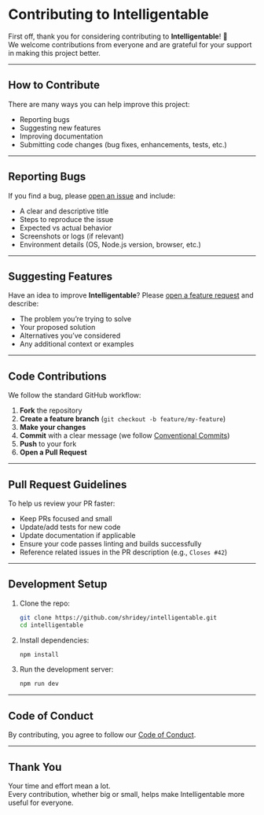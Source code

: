 # Contributing to Intelligentable

First off, thank you for considering contributing to **Intelligentable**! 🚀  
We welcome contributions from everyone and are grateful for your support in making this project better.

---

## How to Contribute

There are many ways you can help improve this project:

- Reporting bugs
- Suggesting new features
- Improving documentation
- Submitting code changes (bug fixes, enhancements, tests, etc.)

---

## Reporting Bugs

If you find a bug, please [open an issue](https://github.com/shridey/intelligentable/issues/new/choose) and include:

- A clear and descriptive title
- Steps to reproduce the issue
- Expected vs actual behavior
- Screenshots or logs (if relevant)
- Environment details (OS, Node.js version, browser, etc.)

---

## Suggesting Features

Have an idea to improve **Intelligentable**?
Please [open a feature request](https://github.com/shridey/intelligentable/issues/new?template=feature_request.md) and describe:

- The problem you’re trying to solve
- Your proposed solution
- Alternatives you’ve considered
- Any additional context or examples

---

## Code Contributions

We follow the standard GitHub workflow:

1. **Fork** the repository
2. **Create a feature branch** (`git checkout -b feature/my-feature`)
3. **Make your changes**
4. **Commit** with a clear message (we follow [Conventional Commits](https://www.conventionalcommits.org))
5. **Push** to your fork
6. **Open a Pull Request**

---

## Pull Request Guidelines

To help us review your PR faster:

- Keep PRs focused and small
- Update/add tests for new code
- Update documentation if applicable
- Ensure your code passes linting and builds successfully
- Reference related issues in the PR description (e.g., `Closes #42`)

---

## Development Setup

1. Clone the repo:
   ```bash
   git clone https://github.com/shridey/intelligentable.git
   cd intelligentable
   ```
   
2. Install dependencies:
   ```bash
   npm install
   ```
   
3. Run the development server:
   ```bash
   npm run dev
   ```

---

## Code of Conduct

By contributing, you agree to follow our [Code of Conduct](https://github.com/shridey/intelligentable/blob/main/CODE_OF_CONDUCT.md).

---

## Thank You

Your time and effort mean a lot.  
Every contribution, whether big or small, helps make Intelligentable more useful for everyone.
